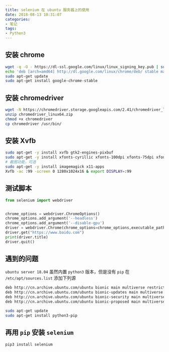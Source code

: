 ```yaml
---
title: selenium 在 ubuntu 服务器上的使用
date: 2018-08-13 10:31:07
categories:
- 笔记
tags:
- Python3
---
```


## 安装 chrome

```sh
wget -q -O - https://dl-ssl.google.com/linux/linux_signing_key.pub | sudo apt-key add -
echo 'deb [arch=amd64] http://dl.google.com/linux/chrome/deb/ stable main' | sudo tee /etc/apt/sources.list.d/google-chrome.list
sudo apt-get update
sudo apt-get install google-chrome-stable
```

<!-- more -->

<!-- toc -->

## 安装 chromedriver

```sh
wget -N https://chromedriver.storage.googleapis.com/2.41/chromedriver_linux64.zip
unzip chromedriver_linux64.zip
chmod +x chromedriver
cp chromedriver /usr/bin/
```

## 安装 Xvfb

```sh
sudo apt-get -y install xvfb gtk2-engines-pixbuf
sudo apt-get -y install xfonts-cyrillic xfonts-100dpi xfonts-75dpi xfonts-base xfonts-scalable
# 截图功能，可选
sudo apt-get -y install imagemagick x11-apps
Xvfb -ac :99 -screen 0 1280x1024x16 & export DISPLAY=:99
```

## 测试脚本

```python
from selenium import webdriver


chrome_options = webdriver.ChromeOptions()
chrome_options.add_argument('--headless')
chrome_options.add_argument('--disable-gpu')
driver = webdriver.Chrome(chrome_options=chrome_options,executable_path='/usr/bin/chromedriver')
driver.get("https://www.baidu.com")
print(driver.title)
driver.quit()
```

## 遇到的问题

`ubuntu server 18.04` 虽然内置 `python3` 版本，但是没有 `pip`
在 `/etc/apt/sources.list` 添加下列源

```sh
deb http://cn.archive.ubuntu.com/ubuntu bionic main multiverse restricted universe
deb http://cn.archive.ubuntu.com/ubuntu bionic-updates main multiverse restricted universe
deb http://cn.archive.ubuntu.com/ubuntu bionic-security main multiverse restricted universe
deb http://cn.archive.ubuntu.com/ubuntu bionic-proposed main multiverse restricted universe
```

```sh
sudo apt-get update
sudo apt-get install python3-pip
```

## 再用 `pip` 安装 `selenium`

```sh
pip3 install selenium
```
